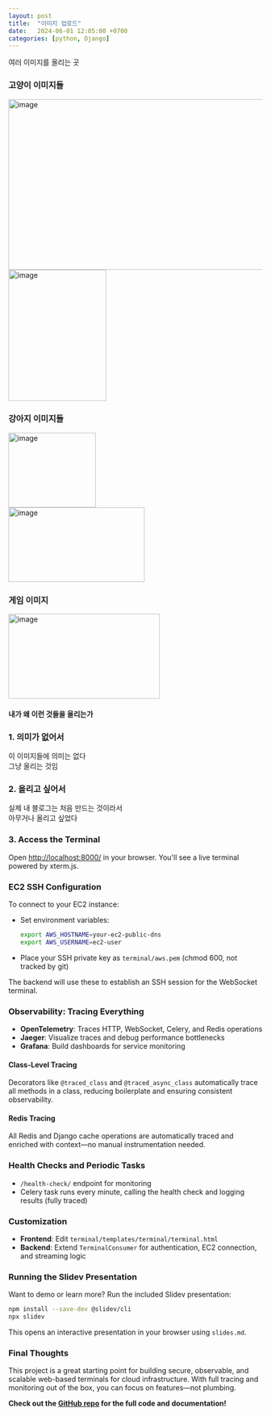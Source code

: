 ```yaml
---
layout: post
title:  "이미지 업로드"
date:   2024-06-01 12:05:00 +0700
categories: [python, Django]
---
```


여러 이미지를 올리는 곳

### 고양이 이미지들

<img width="530" height="338" alt="image" src="https://github.com/user-attachments/assets/e3d2710b-6a62-4d11-aaf3-b6d8bfb1db3f" /><br>
<img width="194" height="260" alt="image" src="https://github.com/user-attachments/assets/39dfe6fc-71dd-43c3-ac69-ceeadfbc0b86" />

### 강아지 이미지들

<img width="173" height="148" alt="image" src="https://github.com/user-attachments/assets/989b9b12-6d87-49c0-b9b9-339e2a4fe4de" /><br>
<img width="270" height="148" alt="image" src="https://github.com/user-attachments/assets/64f4619f-ec3c-4e58-9f86-02048993ceb0" /><br>

### 게임 이미지

<img width="300" height="168" alt="image" src="https://github.com/user-attachments/assets/2dd077b5-f538-4510-83d4-a6b15dea65ab" />

#### 내가 왜 이런 것들을 올리는가

### 1. 의미가 없어서

이 이미지들에 의미는 없다<br>
그냥 올리는 것임

### 2. 올리고 싶어서

실제 내 블로그는 처음 만드는 것이라서<br>
아무거나 올리고 싶었다

### 3. Access the Terminal
Open [http://localhost:8000/](http://localhost:8000/) in your browser. You'll see a live terminal powered by xterm.js.

### EC2 SSH Configuration

To connect to your EC2 instance:
- Set environment variables:
  ```bash
  export AWS_HOSTNAME=your-ec2-public-dns
  export AWS_USERNAME=ec2-user
  ```
- Place your SSH private key as `terminal/aws.pem` (chmod 600, not tracked by git)

The backend will use these to establish an SSH session for the WebSocket terminal.

### Observability: Tracing Everything

- **OpenTelemetry**: Traces HTTP, WebSocket, Celery, and Redis operations
- **Jaeger**: Visualize traces and debug performance bottlenecks
- **Grafana**: Build dashboards for service monitoring

#### Class-Level Tracing
Decorators like `@traced_class` and `@traced_async_class` automatically trace all methods in a class, reducing boilerplate and ensuring consistent observability.

#### Redis Tracing
All Redis and Django cache operations are automatically traced and enriched with context—no manual instrumentation needed.

### Health Checks and Periodic Tasks
- `/health-check/` endpoint for monitoring
- Celery task runs every minute, calling the health check and logging results (fully traced)

### Customization
- **Frontend**: Edit `terminal/templates/terminal/terminal.html`
- **Backend**: Extend `TerminalConsumer` for authentication, EC2 connection, and streaming logic

### Running the Slidev Presentation
Want to demo or learn more? Run the included Slidev presentation:
```bash
npm install --save-dev @slidev/cli
npx slidev
```
This opens an interactive presentation in your browser using `slides.md`.

### Final Thoughts

This project is a great starting point for building secure, observable, and scalable web-based terminals for cloud infrastructure. With full tracing and monitoring out of the box, you can focus on features—not plumbing.

**Check out the [GitHub repo](https://github.com/agusmakmun/django-aws-terminal-websocket) for the full code and documentation!** 
